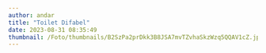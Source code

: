 ```yaml
---
author: andar
title: "Toilet Difabel"
date: 2023-08-31 08:35:49
thumbnail: /Foto/thumbnails/B2SzPa2prDkk3B8JSA7mvTZvhaSkzWzq5QQAV1cZ.jpg
---
```

